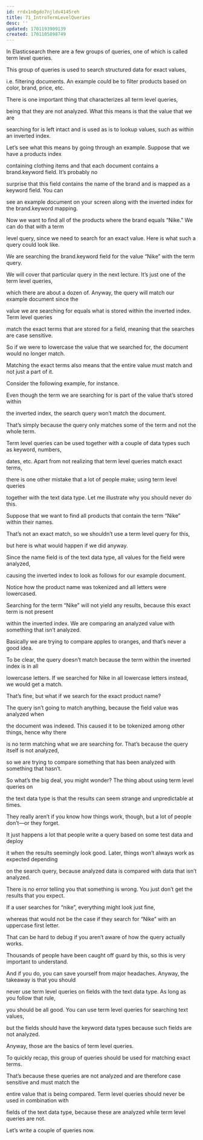 ```yaml
---
id: rrdx1n0gdo7njldv4145reh
title: 71_IntroTermLevelQueries
desc: ''
updated: 1701193909139
created: 1701105898749
---
```

In Elasticsearch there are a few groups of queries, one of which is called term level queries.

This group of queries is used to search structured data for exact values,

i.e. filtering documents. An example could be to filter products based on color, brand, price, etc.

There is one important thing that characterizes all term level queries,

being that they are not analyzed. What this means is that the value that we are

searching for is left intact and is used as is to lookup values, such as within an inverted index.

Let’s see what this means by going through an example. Suppose that we have a products index

containing clothing items and that each document contains a brand.keyword field. It’s probably no

surprise that this field contains the name of the brand and is mapped as a keyword field. You can

see an example document on your screen along with the inverted index for the brand.keyword mapping.

Now we want to find all of the products where the brand equals “Nike.” We can do that with a term

level query, since we need to search for an exact value. Here is what such a query could look like.

We are searching the brand.keyword field for the value “Nike” with the term query.

We will cover that particular query in the next lecture. It’s just one of the term level queries,

which there are about a dozen of. Anyway, the query will match our example document since the

value we are searching for equals what is stored within the inverted index. Term level queries

match the exact terms that are stored for a field, meaning that the searches are case sensitive.

So if we were to lowercase the value that we searched for, the document would no longer match.

Matching the exact terms also means that the entire value must match and not just a part of it.

Consider the following example, for instance.

Even though the term we are searching for is part of the value that’s stored within

the inverted index, the search query won’t match the document.

That’s simply because the query only matches some of the term and not the whole term.

Term level queries can be used together with a couple of data types such as keyword, numbers,

dates, etc. Apart from not realizing that term level queries match exact terms,

there is one other mistake that a lot of people make; using term level queries

together with the text data type. Let me illustrate why you should never do this.

Suppose that we want to find all products that contain the term “Nike” within their names.

That’s not an exact match, so we shouldn’t use a term level query for this,

but here is what would happen if we did anyway.

Since the name field is of the text data type, all values for the field were analyzed,

causing the inverted index to look as follows for our example document.

Notice how the product name was tokenized and all letters were lowercased.

Searching for the term “Nike” will not yield any results, because this exact term is not present

within the inverted index. We are comparing an analyzed value with something that isn’t analyzed.

Basically we are trying to compare apples to oranges, and that’s never a good idea.

To be clear, the query doesn’t match because the term within the inverted index is in all

lowercase letters. If we searched for Nike in all lowercase letters instead, we would get a match.

That’s fine, but what if we search for the exact product name?

The query isn’t going to match anything, because the field value was analyzed when

the document was indexed. This caused it to be tokenized among other things, hence why there

is no term matching what we are searching for. That’s because the query itself is not analyzed,

so we are trying to compare something that has been analyzed with something that hasn’t.

So what’s the big deal, you might wonder? The thing about using term level queries on

the text data type is that the results can seem strange and unpredictable at times.

They really aren’t if you know how things work, though, but a lot of people don’t—or they forget.

It just happens a lot that people write a query based on some test data and deploy

it when the results seemingly look good. Later, things won’t always work as expected depending

on the search query, because analyzed data is compared with data that isn’t analyzed.

There is no error telling you that something is wrong. You just don’t get the results that you expect.

If a user searches for “nike”, everything might look just fine,

whereas that would not be the case if they search for “Nike” with an uppercase first letter.

That can be hard to debug if you aren’t aware of how the query actually works.

Thousands of people have been caught off guard by this, so this is very important to understand.

And if you do, you can save yourself from major headaches. Anyway, the takeaway is that you should

never use term level queries on fields with the text data type. As long as you follow that rule,

you should be all good. You can use term level queries for searching text values,

but the fields should have the keyword data types because such fields are not analyzed.

Anyway, those are the basics of term level queries.

To quickly recap, this group of queries should be used for matching exact terms.

That’s because these queries are not analyzed and are therefore case sensitive and must match the

entire value that is being compared. Term level queries should never be used in combination with

fields of the text data type, because these are analyzed while term level queries are not.

Let’s write a couple of queries now.
